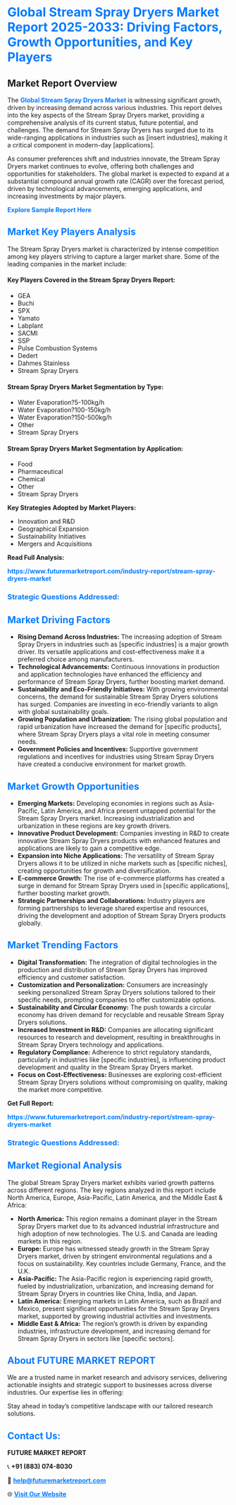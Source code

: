 <h1 style="color: #007BFF;">Global Stream Spray Dryers Market Report 2025-2033: Driving Factors, Growth Opportunities, and Key Players</h1>

<section id="overview">
<h2>Market Report Overview</h2>
<p>The <a href="https://www.futuremarketreport.com/industry-report/stream-spray-dryers-market" style="color: #007BFF; text-decoration: none;"><strong>Global Stream Spray Dryers Market</strong></a> is witnessing significant growth, driven by increasing demand across various industries. This report delves into the key aspects of the Stream Spray Dryers market, providing a comprehensive analysis of its current status, future potential, and challenges. The demand for Stream Spray Dryers has surged due to its wide-ranging applications in industries such as [insert industries], making it a critical component in modern-day [applications].</p>
<p>As consumer preferences shift and industries innovate, the Stream Spray Dryers market continues to evolve, offering both challenges and opportunities for stakeholders. The global market is expected to expand at a substantial compound annual growth rate (CAGR) over the forecast period, driven by technological advancements, emerging applications, and increasing investments by major players.</p>
</section>

<section id="overview">
<p><a href="https://www.futuremarketreport.com/request-sample/reportId=99626" style="color: #007BFF; text-decoration: none;"><strong>Explore Sample Report Here</strong></a></p>
</section>

<section id="key-players">
<h2 style="color: #007BFF;">Market Key Players Analysis</h2>
<p>The Stream Spray Dryers market is characterized by intense competition among key players striving to capture a larger market share. Some of the leading companies in the market include:</p>
<h4>Key Players Covered in the Stream Spray Dryers Report:</h4>
<ul><li>GEA</li><li>Buchi</li><li>SPX</li><li>Yamato</li><li>Labplant</li><li>SACMI</li><li>SSP</li><li>Pulse Combustion Systems</li><li>Dedert</li><li>Dahmes Stainless</li><li>Stream Spray Dryers</li></ul>
<h4>Stream Spray Dryers Market Segmentation by Type:</h4>
<ul><li>Water Evaporation?5-100kg/h</li><li>Water Evaporation?100-150kg/h</li><li>Water Evaporation?150-500kg/h</li><li>Other</li><li>Stream Spray Dryers</li></ul>

<h4>Stream Spray Dryers Market Segmentation by Application:</h4>
<ul><li>Food</li><li>Pharmaceutical</li><li>Chemical</li><li>Other</li><li>Stream Spray Dryers</li></ul>
<p><strong>Key Strategies Adopted by Market Players:</strong></p>
<ul>
<li>Innovation and R&D</li>
<li>Geographical Expansion</li>
<li>Sustainability Initiatives</li>
<li>Mergers and Acquisitions</li>
</ul>
</section>

<section>
<p><strong>Read Full Analysis: </strong></p><a href="https://www.futuremarketreport.com/industry-report/stream-spray-dryers-market" style="color: #007BFF; text-decoration: none;"><strong>https://www.futuremarketreport.com/industry-report/stream-spray-dryers-market</strong></a>
<h3 style="color: #007BFF;">Strategic Questions Addressed:</h3>
</section>

<section id="driving-factors">
<h2 style="color: #007BFF;">Market Driving Factors</h2>
<ul>
<li><strong>Rising Demand Across Industries:</strong> The increasing adoption of Stream Spray Dryers in industries such as [specific industries] is a major growth driver. Its versatile applications and cost-effectiveness make it a preferred choice among manufacturers.</li>
<li><strong>Technological Advancements:</strong> Continuous innovations in production and application technologies have enhanced the efficiency and performance of Stream Spray Dryers, further boosting market demand.</li>
<li><strong>Sustainability and Eco-Friendly Initiatives:</strong> With growing environmental concerns, the demand for sustainable Stream Spray Dryers solutions has surged. Companies are investing in eco-friendly variants to align with global sustainability goals.</li>
<li><strong>Growing Population and Urbanization:</strong> The rising global population and rapid urbanization have increased the demand for [specific products], where Stream Spray Dryers plays a vital role in meeting consumer needs.</li>
<li><strong>Government Policies and Incentives:</strong> Supportive government regulations and incentives for industries using Stream Spray Dryers have created a conducive environment for market growth.</li>
</ul>
</section>

<section id="growth-opportunities">
<h2 style="color: #007BFF;">Market Growth Opportunities</h2>
<ul>
<li><strong>Emerging Markets:</strong> Developing economies in regions such as Asia-Pacific, Latin America, and Africa present untapped potential for the Stream Spray Dryers market. Increasing industrialization and urbanization in these regions are key growth drivers.</li>
<li><strong>Innovative Product Development:</strong> Companies investing in R&D to create innovative Stream Spray Dryers products with enhanced features and applications are likely to gain a competitive edge.</li>
<li><strong>Expansion into Niche Applications:</strong> The versatility of Stream Spray Dryers allows it to be utilized in niche markets such as [specific niches], creating opportunities for growth and diversification.</li>
<li><strong>E-commerce Growth:</strong> The rise of e-commerce platforms has created a surge in demand for Stream Spray Dryers used in [specific applications], further boosting market growth.</li>
<li><strong>Strategic Partnerships and Collaborations:</strong> Industry players are forming partnerships to leverage shared expertise and resources, driving the development and adoption of Stream Spray Dryers products globally.</li>
</ul>
</section>

<section id="trending-factors">
<h2 style="color: #007BFF;">Market Trending Factors</h2>
<ul>
<li><strong>Digital Transformation:</strong> The integration of digital technologies in the production and distribution of Stream Spray Dryers has improved efficiency and customer satisfaction.</li>
<li><strong>Customization and Personalization:</strong> Consumers are increasingly seeking personalized Stream Spray Dryers solutions tailored to their specific needs, prompting companies to offer customizable options.</li>
<li><strong>Sustainability and Circular Economy:</strong> The push towards a circular economy has driven demand for recyclable and reusable Stream Spray Dryers solutions.</li>
<li><strong>Increased Investment in R&D:</strong> Companies are allocating significant resources to research and development, resulting in breakthroughs in Stream Spray Dryers technology and applications.</li>
<li><strong>Regulatory Compliance:</strong> Adherence to strict regulatory standards, particularly in industries like [specific industries], is influencing product development and quality in the Stream Spray Dryers market.</li>
<li><strong>Focus on Cost-Effectiveness:</strong> Businesses are exploring cost-efficient Stream Spray Dryers solutions without compromising on quality, making the market more competitive.</li>
</ul>
</section>

<section>
<p><strong>Get Full Report: </strong></p><a href="https://www.futuremarketreport.com/industry-report/stream-spray-dryers-market" style="color: #007BFF; text-decoration: none;"><strong>https://www.futuremarketreport.com/industry-report/stream-spray-dryers-market</strong></a>
<h3 style="color: #007BFF;">Strategic Questions Addressed:</h3>
</section>


<section id="regional-analysis">
<h2 style="color: #007BFF;">Market Regional Analysis</h2>
<p>The global Stream Spray Dryers market exhibits varied growth patterns across different regions. The key regions analyzed in this report include North America, Europe, Asia-Pacific, Latin America, and the Middle East & Africa:</p>
<ul>
<li><strong>North America:</strong> This region remains a dominant player in the Stream Spray Dryers market due to its advanced industrial infrastructure and high adoption of new technologies. The U.S. and Canada are leading markets in this region.</li>
<li><strong>Europe:</strong> Europe has witnessed steady growth in the Stream Spray Dryers market, driven by stringent environmental regulations and a focus on sustainability. Key countries include Germany, France, and the U.K.</li>
<li><strong>Asia-Pacific:</strong> The Asia-Pacific region is experiencing rapid growth, fueled by industrialization, urbanization, and increasing demand for Stream Spray Dryers in countries like China, India, and Japan.</li>
<li><strong>Latin America:</strong> Emerging markets in Latin America, such as Brazil and Mexico, present significant opportunities for the Stream Spray Dryers market, supported by growing industrial activities and investments.</li>
<li><strong>Middle East & Africa:</strong> The region’s growth is driven by expanding industries, infrastructure development, and increasing demand for Stream Spray Dryers in sectors like [specific sectors].</li>
</ul>
</section>

<footer>
<h2 style="color: #007BFF;">About FUTURE MARKET REPORT</h2>
<p>We are a trusted name in market research and advisory services, delivering actionable insights and strategic support to businesses across diverse industries. Our expertise lies in offering:</p>

<p>Stay ahead in today’s competitive landscape with our tailored research solutions.</p>

<h2 style="color: #007BFF;">Contact Us:</h2>
<p><strong>FUTURE MARKET REPORT</strong></p>
<p>📞 <strong>+91 (883) 074-8030</strong></p>
<p>📧 <strong><a href="mailto:help@futuremarketreport.com" style="color: #007BFF;">help@futuremarketreport.com</a></strong></p>
<p>🌐 <strong><a href="https://www.futuremarketreport.com/" style="color: #007BFF;">Visit Our Website</a></strong></p>
</footer>